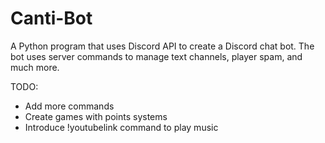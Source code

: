 # Canti-Bot
A Python program that uses Discord API to create a Discord chat bot. The bot uses server commands to manage text channels, player spam, and much more.

TODO:
- Add more commands
- Create games with points systems
- Introduce !youtubelink command to play music
